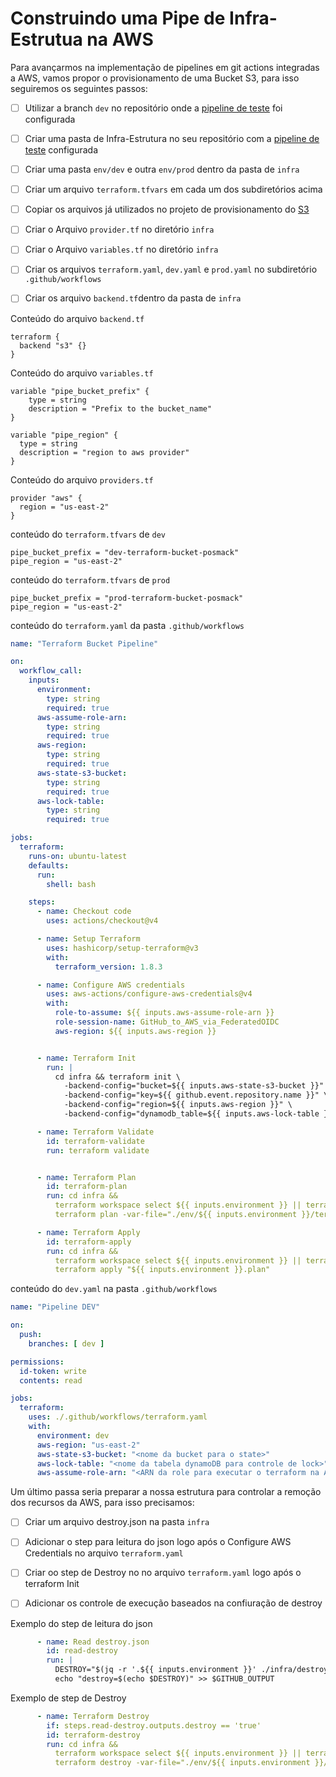 Construindo uma Pipe de Infra-Estrutua na AWS
==============================================

Para avançarmos na implementação de pipelines em git actions integradas a AWS, vamos propor o provisionamento de uma Bucket S3, para isso seguiremos os seguintes passos:

- [ ] Utilizar a branch `dev` no repositório onde a [pipeline de teste](03-Pipe-Github-AWS.md) foi configurada
- [ ] Criar uma pasta de Infra-Estrutura no seu repositório com a [pipeline de teste](03-Pipe-Github-AWS.md) configurada
- [ ] Criar uma pasta `env/dev` e outra `env/prod` dentro da pasta de `infra`
- [ ] Criar um arquivo `terraform.tfvars` em cada um dos subdiretórios acima
- [ ] Copiar os arquivos já utilizados no projeto de provisionamento do [S3](../apendix/Terraform/examples/s3/)
- [ ] Criar o Arquivo `provider.tf` no diretório `infra`
- [ ] Criar o Arquivo `variables.tf` no diretório `infra` 
- [ ] Criar os arquivos `terraform.yaml`, `dev.yaml` e `prod.yaml` no subdiretório `.github/workflows`
- [ ] Criar os arquivo `backend.tf`dentro da pasta de `infra`


Conteúdo do arquivo `backend.tf`
```hcl
terraform {
  backend "s3" {}
}
```

Conteúdo do arquivo `variables.tf`
```hcl
variable "pipe_bucket_prefix" {
    type = string
    description = "Prefix to the bucket_name"
}

variable "pipe_region" {
  type = string
  description = "region to aws provider"
}
```


Conteúdo do arquivo `providers.tf`
```hcl
provider "aws" {
  region = "us-east-2"
}
```

conteúdo do `terraform.tfvars` de `dev`
```hcl
pipe_bucket_prefix = "dev-terraform-bucket-posmack"
pipe_region = "us-east-2"
```

conteúdo do `terraform.tfvars` de `prod`
```hcl
pipe_bucket_prefix = "prod-terraform-bucket-posmack"
pipe_region = "us-east-2"
```


conteúdo do `terraform.yaml` da pasta `.github/workflows`

```yaml
name: "Terraform Bucket Pipeline"

on:
  workflow_call:
    inputs:
      environment:
        type: string
        required: true
      aws-assume-role-arn:
        type: string
        required: true
      aws-region:
        type: string
        required: true
      aws-state-s3-bucket:
        type: string
        required: true
      aws-lock-table:
        type: string
        required: true

jobs:
  terraform:
    runs-on: ubuntu-latest
    defaults:
      run:
        shell: bash

    steps:
      - name: Checkout code
        uses: actions/checkout@v4

      - name: Setup Terraform
        uses: hashicorp/setup-terraform@v3
        with:
          terraform_version: 1.8.3

      - name: Configure AWS credentials
        uses: aws-actions/configure-aws-credentials@v4
        with:
          role-to-assume: ${{ inputs.aws-assume-role-arn }}
          role-session-name: GitHub_to_AWS_via_FederatedOIDC
          aws-region: ${{ inputs.aws-region }}


      - name: Terraform Init
        run: |
          cd infra && terraform init \
            -backend-config="bucket=${{ inputs.aws-state-s3-bucket }}" \
            -backend-config="key=${{ github.event.repository.name }}" \
            -backend-config="region=${{ inputs.aws-region }}" \
            -backend-config="dynamodb_table=${{ inputs.aws-lock-table }}"

      - name: Terraform Validate
        id: terraform-validate
        run: terraform validate


      - name: Terraform Plan
        id: terraform-plan
        run: cd infra &&
          terraform workspace select ${{ inputs.environment }} || terraform workspace new ${{ inputs.environment }} &&
          terraform plan -var-file="./env/${{ inputs.environment }}/terraform.tfvars" -out="${{ inputs.environment }}.plan"

      - name: Terraform Apply
        id: terraform-apply
        run: cd infra &&
          terraform workspace select ${{ inputs.environment }} || terraform workspace new ${{ inputs.environment }} &&
          terraform apply "${{ inputs.environment }}.plan"
```

conteúdo do `dev.yaml` na pasta `.github/workflows`
```yaml
name: "Pipeline DEV"

on:
  push:
    branches: [ dev ]

permissions:
  id-token: write
  contents: read

jobs:
  terraform:
    uses: ./.github/workflows/terraform.yaml
    with:
      environment: dev
      aws-region: "us-east-2"
      aws-state-s3-bucket: "<nome da bucket para o state>"
      aws-lock-table: "<nome da tabela dynamoDB para controle de lock>"
      aws-assume-role-arn: "<ARN da role para executar o terraform na AWS>"
```

Um último passa seria preparar a nossa estrutura para controlar a remoção dos recursos da AWS, para isso precisamos:

- [ ] Criar um arquivo destroy.json na pasta `infra`
- [ ] Adicionar o step para leitura do json logo após o Configure AWS Credentials no arquivo `terraform.yaml`
- [ ] Criar oo step de Destroy no no arquivo `terraform.yaml` logo após o terraform Init
- [ ] Adicionar os controle de execução baseados na confiuração de destroy


Exemplo do step de leitura do json
```yaml
      - name: Read destroy.json
        id: read-destroy
        run: |
          DESTROY="$(jq -r '.${{ inputs.environment }}' ./infra/destroy.json)"
          echo "destroy=$(echo $DESTROY)" >> $GITHUB_OUTPUT

```

Exemplo de step de Destroy
```yaml
      - name: Terraform Destroy
        if: steps.read-destroy.outputs.destroy == 'true'
        id: terraform-destroy
        run: cd infra &&
          terraform workspace select ${{ inputs.environment }} || terraform workspace new ${{ inputs.environment }} &&
          terraform destroy -var-file="./env/${{ inputs.environment }}/terraform.tfvars" -auto-approve

```